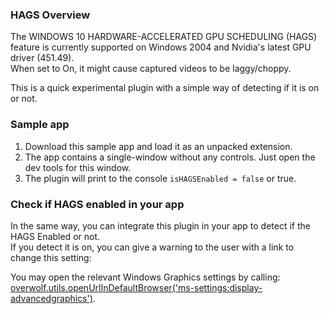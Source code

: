 ### HAGS Overview

The WINDOWS 10 HARDWARE-ACCELERATED GPU SCHEDULING (HAGS) feature is currently supported on Windows 2004 and Nvidia's latest GPU driver (451.49).  
When set to On, it might cause captured videos to be laggy/choppy.

This is a quick experimental plugin with a simple way of detecting if it is on or not.

### Sample app

1. Download this sample app and load it as an unpacked extension.
2. The app contains a single-window without any controls. Just open the dev tools for this window.
3. The plugin will print to the console `isHAGSEnabled = false` or true. 

### Check if HAGS enabled in your app

In the same way, you can integrate this plugin in your app to detect if the HAGS Enabled or not.  
If you detect it is on, you can give a warning to the user with a link to change this setting:

You may open the relevant Windows Graphics settings by calling:  [overwolf.utils.openUrlInDefaultBrowser('ms-settings:display-advancedgraphics')](https://overwolf.github.io/docs//api/overwolf-utils#openurlindefaultbrowserurl).

